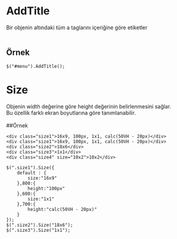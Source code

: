 # AddTitle
Bir objenin altındaki tüm a taglarını içeriğine göre etiketler
<br /><br />
## Örnek
```
$("#menu").AddTitle();
```




# Size
Objenin width değerine göre height değerinin belirlenmesini sağlar.<br />
Bu özellik farklı ekran boyutlarına göre tanımlanabilir.
<br /><br />
##Örnek
```
<div class="size1">16x9, 100px, 1x1, calc(50VH - 20px)</div>
<div class="size1">16x9, 100px, 1x1, calc(50VH - 20px)</div>
<div class="size2">18x6</div>
<div class="size3">1x1</div>
<div class="size4" size="10x2">10x2</div>

$(".size1").Size({
	default : {
		size:"16x9"
	},800:{
		height:"100px"
	},600:{
		size:"1x1"
	},700:{
		height:"calc(50VH - 20px)"
	}
});	
$(".size2").Size("18x6");	
$(".size3").Size("1x1");
```

